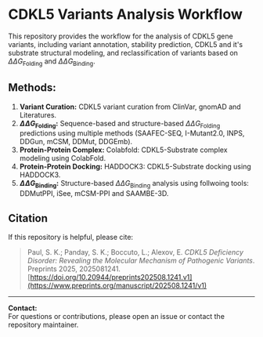 
# CDKL5 Variants Analysis Workflow

This repository provides the workflow for the analysis of CDKL5 gene variants, including variant annotation, stability prediction, CDKL5 and it's substrate structural modeling, and reclassification of variants based on $\Delta\Delta G_{\text{Folding}}$ and $\Delta\Delta G_{\text{Binding}}$.

## Methods:

1. **Variant Curation:** CDKL5 variant curation from ClinVar, gnomAD and Literatures.
2. **$\Delta\Delta G_{\text{Folding}}$:** Sequence-based and structure-based $\Delta\Delta G_{\text{Folding}}$ predictions using multiple methods (SAAFEC-SEQ, I-Mutant2.0, INPS, DDGun, mCSM, DDMut, DDGEmb).
3. **Protein-Protein Complex:** Colabfold: CDKL5-Substrate complex modeling using ColabFold.
4. **Protein-Protein Docking:** HADDOCK3: CDKL5-Substrate docking using HADDOCK3.
5. **$\Delta\Delta G_{\text{Binding}}$:** Structure-based $\Delta\Delta G_{\text{Binding}}$ analysis using follwoing tools: DDMutPPI, iSee, mCSM-PPI and SAAMBE-3D.


## Citation

If this repository is helpful, please cite:  

> Paul, S. K.; Panday, S. K.; Boccuto, L.; Alexov, E. *CDKL5 Deficiency Disorder: Revealing the Molecular Mechanism of Pathogenic Variants*. Preprints 2025, 2025081241.  
> [https://doi.org/10.20944/preprints202508.1241.v1](https://www.preprints.org/manuscript/202508.1241/v1)
---

**Contact:**  
For questions or contributions, please open an issue or contact the repository maintainer.
